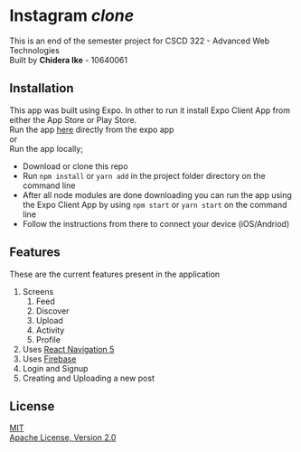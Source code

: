 # Instagram *clone*

This is an end of the semester project for CSCD 322 - Advanced Web Technologies\
Built by **Chidera Ike** - 10640061


## Installation
This app was built using Expo. In other to run it install Expo Client App from either the App Store or Play Store.\
Run the app [here](https://exp.host/@chideraike/instagram-app-clone) directly from the expo app\
or\
Run the app locally;
* Download or clone this repo
* Run `npm install` or `yarn add` in the project folder directory on the command line
* After all node modules are done downloading you can run the app using the Expo Client App by using `npm start` or `yarn start` on the command line
* Follow the instructions from there to connect your device (iOS/Andriod)

## Features
These are the current features present in the application
1. Screens
   1. Feed
   2. Discover
   3. Upload
   4. Activity
   5. Profile
2. Uses [React Navigation 5](https://reactnavigation.org/docs/getting-started)
3. Uses [Firebase](https://firebase.google.com/docs)
4. Login and Signup
5. Creating and Uploading a new post

## License
[MIT](https://opensource.org/licenses/MIT)\
[Apache License, Version 2.0](http://www.apache.org/licenses/LICENSE-2.0.html)